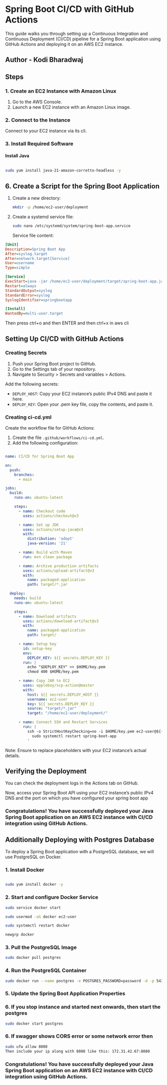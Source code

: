 # Spring Boot CI/CD with GitHub Actions

This guide walks you through setting up a Continuous Integration and Continuous Deployment (CI/CD) pipeline for a Spring Boot application using GitHub Actions and deploying it on an AWS EC2 instance.

## Author - Kodi Bharadwaj

## Steps

### 1. Create an EC2 Instance with Amazon Linux

1. Go to the AWS Console.
2. Launch a new EC2 instance with an Amazon Linux image.

### 2. Connect to the Instance

Connect to your EC2 instance via its cli.

### 3. Install Required Software

#### Install Java

```bash

sudo yum install java-21-amazon-corretto-headless -y

```


## 6. Create a Script for the Spring Boot Application

1. Create a new directory:

    ```bash
    mkdir -p /home/ec2-user/deployment
    ```

2. Create a systemd service file:

    ```bash
    sudo nano /etc/systemd/system/spring-boot-app.service
    ```

    Service file content:

```ini
[Unit]
Description=Spring Boot App
After=syslog.target
After=network.target[Service]
User=username
Type=simple

[Service]
ExecStart=java -jar /home/ec2-user/deployment/target/spring-boot-app.jar
Restart=always
StandardOutput=syslog
StandardError=syslog
SyslogIdentifier=springbootapp

[Install]
WantedBy=multi-user.target

```
Then press ctrl+o and then ENTER and then ctrl+x in aws cli

## Setting Up CI/CD with GitHub Actions

### Creating Secrets

1. Push your Spring Boot project to GitHub.
2. Go to the Settings tab of your repository.
3. Navigate to Security > Secrets and variables > Actions.

Add the following secrets:

- `DEPLOY_HOST`: Copy your EC2 instance’s public IPv4 DNS and paste it here.
- `DEPLOY_KEY`: Open your .pem key file, copy the contents, and paste it.

### Creating ci-cd.yml

Create the workflow file for GitHub Actions:

1. Create the file `.github/workflows/ci-cd.yml`.
2. Add the following configuration:

```yaml

name: CI/CD for Spring Boot App

on:
  push:
    branches:
      - main

jobs:
  build:
    runs-on: ubuntu-latest

    steps:
      - name: Checkout code
        uses: actions/checkout@v3

      - name: Set up JDK
        uses: actions/setup-java@v3
        with:
          distribution: 'adopt'
          java-version: '21'

      - name: Build with Maven
        run: mvn clean package

      - name: Archive production artifacts
        uses: actions/upload-artifact@v3
        with:
          name: packaged-application
          path: target/*.jar

  deploy:
    needs: build
    runs-on: ubuntu-latest

    steps:
      - name: Download artifacts
        uses: actions/download-artifact@v3
        with:
          name: packaged-application
          path: target/

      - name: Setup key
        id: setup-key
        env:
          DEPLOY_KEY: ${{ secrets.DEPLOY_KEY }}
        run: |
          echo "$DEPLOY_KEY" >> $HOME/key.pem
          chmod 400 $HOME/key.pem

      - name: Copy JAR to EC2
        uses: appleboy/scp-action@master
        with:
          host: ${{ secrets.DEPLOY_HOST }}
          username: ec2-user
          key: ${{ secrets.DEPLOY_KEY }}
          source: "target/*.jar"
          target: "/home/ec2-user/deployment/"

      - name: Connect SSH and Restart Services
        run: |
          ssh -o StrictHostKeyChecking=no -i $HOME/key.pem ec2-user@${{ secrets.DEPLOY_HOST }} '
            sudo systemctl restart spring-boot-app
          '

```

Note: Ensure to replace placeholders with your EC2 instance’s actual details.

## Verifying the Deployment

You can check the deployment logs in the Actions tab on GitHub.

Now, access your Spring Boot API using your EC2 instance’s public IPv4 DNS and the port on which you have configured your spring boot app

### Congratulations! You have successfully deployed your Java Spring Boot application on an AWS EC2 instance with CI/CD integration using GitHub Actions.


## Additionally Deploying with Postgres Database

To deploy a Spring Boot application with a PostgreSQL database, we will use PostgreSQL on Docker.

### 1. Install Docker

```bash

sudo yum install docker -y

```

### 2. Start and configure Docker Service

```bash
sudo service docker start

sudo usermod -aG docker ec2-user

sudo systemctl restart docker

newgrp docker

```


### 3. Pull the PostgreSQL Image

```bash
sudo docker pull postgres
```

### 4. Run the PostgreSQL Container

```bash
sudo docker run --name postgres -e POSTGRES_PASSWORD=password -d -p 5432:5432 postgres
```

### 5. Update the Spring Boot Application Properties

### 6. If you stop instance and started next onwards, then start the postgres

```bash
sudo docker start postgres
```

### 6. If swagger shows CORS error or some network error then

```bash
sudo ufw allow 8080
Then include your ip along with 8080 like this: 172.31.42.67:8080
```

### Congratulations! You have successfully deployed your Java Spring Boot application on an AWS EC2 instance with CI/CD integration using GitHub Actions.

